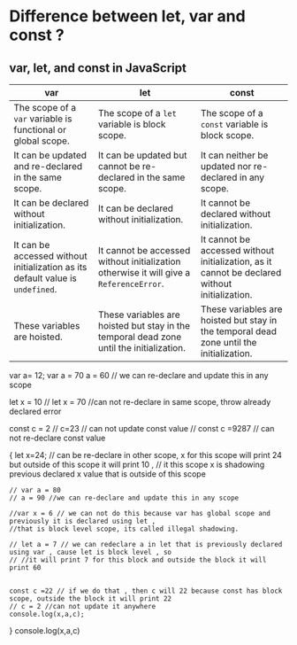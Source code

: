 # Difference between let, var and const ?

## var, let, and const in JavaScript

| **var**                                                                                  | **let**                                                                                  | **const**                                                                                   |
|------------------------------------------------------------------------------------------|------------------------------------------------------------------------------------------|---------------------------------------------------------------------------------------------|
| The scope of a `var` variable is functional or global scope.                             | The scope of a `let` variable is block scope.                                             | The scope of a `const` variable is block scope.                                              |
| It can be updated and re-declared in the same scope.                                     | It can be updated but cannot be re-declared in the same scope.                            | It can neither be updated nor re-declared in any scope.                                      |
| It can be declared without initialization.                                               | It can be declared without initialization.                                                | It cannot be declared without initialization.                                                |
| It can be accessed without initialization as its default value is `undefined`.           | It cannot be accessed without initialization otherwise it will give a `ReferenceError`.   | It cannot be accessed without initialization, as it cannot be declared without initialization. |
| These variables are hoisted.                                                             | These variables are hoisted but stay in the temporal dead zone until the initialization.  | These variables are hoisted but stay in the temporal dead zone until the initialization.     |



var a= 12;
var a = 70
a = 60 // we can re-declare and update this in any scope

let x = 10
// let x = 70 //can not re-declare in same scope, throw already declared error

const c = 2
// c=23 // can not update const value
// const c =9287 // can not re-declare const value

{
    let x=24; // can be re-declare in other scope, x for this scope will print 24 but outside of this scope it will print 10 ,
    // it this scope x is shadowing previous declared x value that is outside of this scope

    // var a = 80
    // a = 90 //we can re-declare and update this in any scope

    //var x = 6 // we can not do this because var has global scope and previously it is declared using let ,
    //that is block level scope, its called illegal shadowing.

    // let a = 7 // we can redeclare a in let that is previously declared using var , cause let is block level , so 
    // //it will print 7 for this block and outside the block it will print 60

    
    const c =22 // if we do that , then c will 22 because const has block scope, outside the block it will print 22
    // c = 2 //can not update it anywhere
    console.log(x,a,c);
}
console.log(x,a,c)





